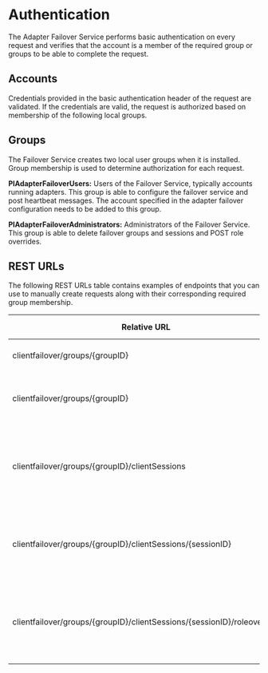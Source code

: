 # Authentication
The Adapter Failover Service performs basic authentication on every request and verifies that the account is a member of the required group or groups to be able to complete the request.

## Accounts
Credentials provided in the basic authentication header of the request are validated. If the credentials are valid, the request is authorized based on membership of the following local groups.

## Groups
The Failover Service creates two local user groups when it is installed. Group membership is used to determine authorization for each request. 

**PIAdapterFailoverUsers:** Users of the Failover Service, typically accounts running adapters. This group is able to configure the failover service and post heartbeat messages. The account specified in the adapter failover configuration needs to be added to this group.

**PIAdapterFailoverAdministrators:** Administrators of the Failover Service. This group is able to delete failover groups and sessions and POST role overrides.

## REST URLs
The following REST URLs table contains examples of endpoints that you can use to manually create requests along with their corresponding required group membership.

| Relative URL | HTTP verb | Action | Group Required |
| ------------ | --------- | ------ | ------|
| clientfailover/groups/{groupID} | GET | Gets all existing groups | PIAdapterFailoverUsers |
| clientfailover/groups/{groupID} | DELETE | Deletes the group specified by groupID | PIAdapterFailoverAdministrators |
| clientfailover/groups/{groupID}/clientSessions | GET | Gets the client sessions in the group specified by groupID | PIAdapterFailoverUsers |
| clientfailover/groups/{groupID}/clientSessions/{sessionID} | DELETE | Deletes the client session in groupID with sessionID | PIAdapterFailoverAdministrators |
| clientfailover/groups/{groupID}/clientSessions/{sessionID}/roleoverride | POST | Sets the session's role to the value specified in the request body | PIAdapterFailoverAdministrators |